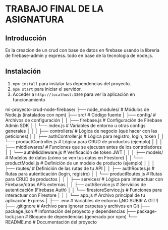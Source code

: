 # TRABAJO FINAL DE LA ASIGNATURA
## Introducción     
Es la creacion de un crud con base de datos en firebase usando la libreria de firebase-admin y express. todo en base de  la tecnologia de node.js.
## Instalación
1. ``npm install`` para instalar las dependencias del proyecto.
2. ``npm start`` para iniciar el servidor.
3. Acceder a ``http://localhost:3300`` para ver la aplicación en funcionamiento

mi-proyecto-crud-node-firebase/
├── node_modules/           # Módulos de Node.js (instalados con npm)
├── src/                    # Código fuente 
│   ├── config/             # Archivos de configuración
│   │   ├── firebase.js     # Configuración de Firebase Admin SDK
│   │   └── index.js        # Variables de entorno u otras configs generales
│   │
│   ├── controllers/        # Lógica de negocio (qué hacer con las peticiones)
│   │   ├── authController.js   # Lógica para registro, login, token
│   │   └── productController.js # Lógica para CRUD de productos (ejemplo)
│   │
│   ├── middlewares/        # Funciones que se ejecutan antes de los controladores
│   │   └── authMiddleware.js   # Verificación de token JWT
│   │
│   ├── models/             # Modelos de datos (cómo se ven tus datos en Firestore)
│   │   └── productModel.js     # Definición de un modelo de producto (ejemplo)
│   │
│   ├── routes/             # Definición de las rutas de tu API
│   │   ├── authRoutes.js       # Rutas para autenticación (login, registro)
│   │   └── productRoutes.js    # Rutas para CRUD de productos
│   │
│   ├── services/           # Lógica para interactuar con Firebase/otras APIs externas
│   │   ├── authService.js      # Servicios de autenticación (Firebase Auth)
│   │   └── firestoreService.js # Funciones para interactuar con Firestore
│   │
│   └── app.js              # Archivo principal de tu aplicación Express
│
├── .env                    # Variables de entorno (¡NO SUBIR A GIT!)
├── .gitignore              # Archivo para ignorar carpetas y archivos en Git
├── package.json            # Información del proyecto y dependencias
├── package-lock.json       # Bloqueo de dependencias (generado por npm)
└── README.md               # Documentación del proyecto